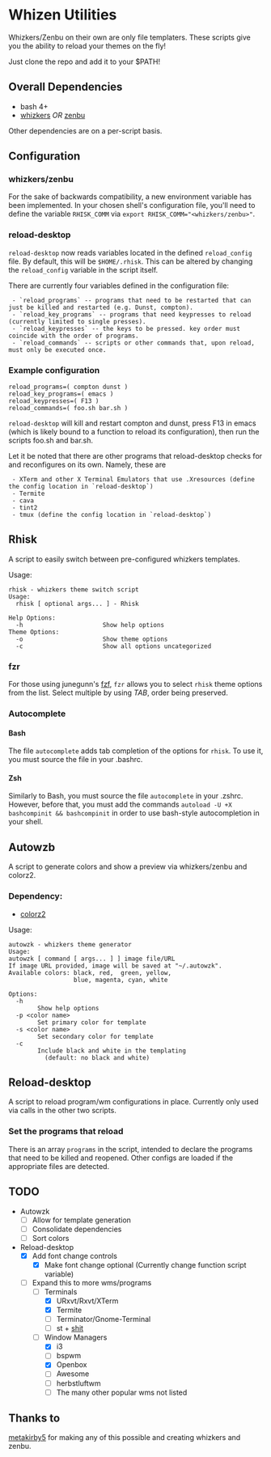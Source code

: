 # Whizen Utilities

Whizkers/Zenbu on their own are only file templaters. These scripts give you the ability to reload your themes on the fly!

Just clone the repo and add it to your $PATH!

## Overall Dependencies

* bash 4+
* [whizkers](https://github.com/metakirby5/whizkers) *OR* [zenbu](https://github.com/metakirby5/zenbu)

Other dependencies are on a per-script basis.

## Configuration

### whizkers/zenbu

For the sake of backwards compatibility, a new environment variable has been implemented. In your chosen shell's configuration file, you'll need to define the variable `RHISK_COMM` via `export RHISK_COMM="<whizkers/zenbu>"`.

### reload-desktop

`reload-desktop` now reads variables located in the defined `reload_config` file. By default, this will be `$HOME/.rhisk`. This can be altered by changing the `reload_config` variable in the script itself.

There are currently four variables defined in the configuration file:

	 - `reload_programs` -- programs that need to be restarted that can just be killed and restarted (e.g. Dunst, compton).
	 - `reload_key_programs` -- programs that need keypresses to reload (currently limited to single presses).
	 - `reload_keypresses` -- the keys to be pressed. key order must coincide with the order of programs.
	 - `reload_commands` -- scripts or other commands that, upon reload, must only be executed once.

### Example configuration

	reload_programs=( compton dunst )
	reload_key_programs=( emacs )
	reload_keypresses=( F13 )
	reload_commands=( foo.sh bar.sh )

`reload-desktop` will kill and restart compton and dunst, press F13 in emacs (which is likely bound to a function to reload its configuration), then run the scripts foo.sh and bar.sh.

Let it be noted that there are other programs that reload-desktop checks for and reconfigures on its own. Namely, these are

	 - XTerm and other X Terminal Emulators that use .Xresources (define the config location in `reload-desktop`)
	 - Termite
	 - cava
	 - tint2
	 - tmux (define the config location in `reload-desktop`)

## Rhisk

A script to easily switch between pre-configured whizkers templates.

Usage:

    rhisk - whizkers theme switch script
    Usage:
      rhisk [ optional args... ] - Rhisk

    Help Options:
      -h                      Show help options
    Theme Options:
      -o                      Show theme options
      -c                      Show all options uncategorized

### fzr

For those using junegunn's [fzf](https://github.com/junegunn/fzf), `fzr` allows you to select `rhisk` theme options from the list. Select multiple by using *TAB*, order being preserved.

### Autocomplete

#### Bash

The file `autocomplete` adds tab completion of the options for `rhisk`. To use it, you must source the file in your .bashrc.

#### Zsh

Similarly to Bash, you must source the file `autocomplete` in your .zshrc. However, before that, you must add the commands `autoload -U +X bashcompinit && bashcompinit` in order to use bash-style autocompletion in your shell.

## Autowzb

A script to generate colors and show a preview via whizkers/zenbu and colorz2.

### Dependency:
* [colorz2](https://github.com/metakirby5/colorz2)

Usage:

    autowzk - whizkers theme generator
    Usage:
    autowzk [ command [ args... ] ] image file/URL
    If image URL provided, image will be saved at "~/.autowzk".
    Available colors: black, red,  green, yellow,
                      blue, magenta, cyan, white

    Options:
      -h
            Show help options
      -p <color name>
            Set primary color for template
      -s <color name>
            Set secondary color for template
      -c
	        Include black and white in the templating
			  (default: no black and white)

## Reload-desktop

A script to reload program/wm configurations in place. Currently only used via calls in the other two scripts.

### Set the programs that reload

There is an array `programs` in the script, intended to declare the programs that need to be killed and reopened. Other configs are loaded if the appropriate files are detected.

## TODO

* Autowzk
	- [ ] Allow for template generation
	- [ ] Consolidate dependencies
	- [ ] Sort colors

* Reload-desktop
	- [x] Add font change controls
	    - [x] Make font change optional (Currently change function script variable)
	- [ ] Expand this to more wms/programs
		- [ ] Terminals
			- [x] URxvt/Rxvt/XTerm
			- [x] Termite
			- [ ] Terminator/Gnome-Terminal
			- [ ] st + [shit](https://github.com/neeasade/shit)
		- [ ] Window Managers
			- [x] i3
			- [ ] bspwm
			- [x] Openbox
			- [ ] Awesome
			- [ ] herbstluftwm
			- [ ] The many other popular wms not listed

## Thanks to

[metakirby5](https://github.com/metakirby5) for making any of this possible and creating whizkers and zenbu.
